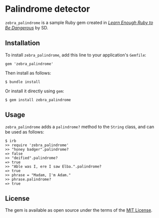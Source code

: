 # Palindrome detector

`zebra_palindrome` is a sample Ruby gem created in [*Learn Enough Ruby to Be Dangerous*](https://www.learnenough.com/ruby-tutorial) by SD.

## Installation

To install `zebra_palindrome`, add this line to your application's `Gemfile`:

```
gem 'zebra_palindrome'
```

Then install as follows:

```
$ bundle install
```

Or install it directly using `gem`:

```
$ gem install zebra_palindrome
```

## Usage

`zebra_palindrome` adds a `palindrome?` method to the `String` class, and can be used as follows:

```
$ irb
>> require 'zebra_palindrome'
>> "honey badger".palindrome?
=> false
>> "deified".palindrome?
=> true
>> "Able was I, ere I saw Elba.".palindrome?
=> true
>> phrase = "Madam, I'm Adam."
>> phrase.palindrome?
=> true
```

## License

The gem is available as open source under the terms of the [MIT License](https://opensource.org/licenses/MIT).
